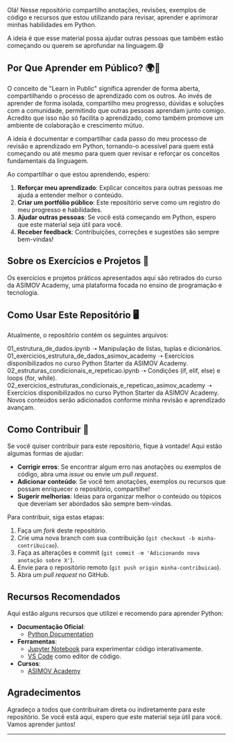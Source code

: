 Olá! Nesse repositório compartilho anotações, revisões, exemplos de código e recursos que estou utilizando para revisar, aprender e aprimorar minhas habilidades em Python. 

A ideia é que esse material possa ajudar outras pessoas que também estão começando ou querem se aprofundar na linguagem.😄

## Por Que Aprender em Público? 🌍📖

O conceito de "Learn in Public" significa aprender de forma aberta, compartilhando o processo de aprendizado com os outros. Ao invés de aprender de forma isolada, compartilho meu progresso, dúvidas e soluções com a comunidade, permitindo que outras pessoas aprendam junto comigo. Acredito que isso não só facilita o aprendizado, como também promove um ambiente de colaboração e crescimento mútuo.

A ideia é documentar e compartilhar cada passo do meu processo de revisão e aprendizado em Python, tornando-o acessível para quem está começando ou até mesmo para quem quer revisar e reforçar os conceitos fundamentais da linguagem.

Ao compartilhar o que estou aprendendo, espero:

1. **Reforçar meu aprendizado**: Explicar conceitos para outras pessoas me ajuda a entender melhor o conteúdo.
2. **Criar um portfólio público**: Este repositório serve como um registro do meu progresso e habilidades.
3. **Ajudar outras pessoas**: Se você está começando em Python, espero que este material seja útil para você.
4. **Receber feedback**: Contribuições, correções e sugestões são sempre bem-vindas!

## Sobre os Exercícios e Projetos 🌟

Os exercícios e projetos práticos apresentados aqui são retirados do curso da ASIMOV Academy, uma plataforma focada no ensino de programação e tecnologia.

## Como Usar Este Repositório 🖥️

Atualmente, o repositório contém os seguintes arquivos:

01_estrutura_de_dados.ipynb ➝ Manipulação de listas, tuplas e dicionários. 
01_exercicios_estrutura_de_dados_asimov_academy ➝ Exercícios disponibilizados no curso Python Starter da ASIMOV Academy. 
02_estruturas_condicionais_e_repeticao.ipynb ➝ Condições (if, elif, else) e loops (for, while).
02_exercicios_estruturas_condicionais_e_repeticao_asimov_academy ➝ Exercícios disponibilizados no curso Python Starter da ASIMOV Academy.
Novos conteúdos serão adicionados conforme minha revisão e aprendizado avançam.

## Como Contribuir 🤝

Se você quiser contribuir para este repositório, fique à vontade! Aqui estão algumas formas de ajudar:

- **Corrigir erros**: Se encontrar algum erro nas anotações ou exemplos de código, abra uma *issue* ou envie um *pull request*.
- **Adicionar conteúdo**: Se você tem anotações, exemplos ou recursos que possam enriquecer o repositório, compartilhe!
- **Sugerir melhorias**: Ideias para organizar melhor o conteúdo ou tópicos que deveriam ser abordados são sempre bem-vindas.

Para contribuir, siga estas etapas:

1. Faça um *fork* deste repositório.
2. Crie uma nova branch com sua contribuição (`git checkout -b minha-contribuicao`).
3. Faça as alterações e commit (`git commit -m 'Adicionando nova anotação sobre X'`).
4. Envie para o repositório remoto (`git push origin minha-contribuicao`).
5. Abra um *pull request* no GitHub.

## Recursos Recomendados 

Aqui estão alguns recursos que utilizei e recomendo para aprender Python:

- **Documentação Oficial**:
  - [Python Documentation](https://docs.python.org/3/)
- **Ferramentas**:
  - [Jupyter Notebook](https://jupyter.org/) para experimentar código interativamente.
  - [VS Code](https://code.visualstudio.com/) como editor de código.
- **Cursos**:
  - [ASIMOV Academy](https://asimov.academy/)

## Agradecimentos

Agradeço a todos que contribuíram direta ou indiretamente para este repositório. Se você está aqui, espero que este material seja útil para você. Vamos aprender juntos!

---

